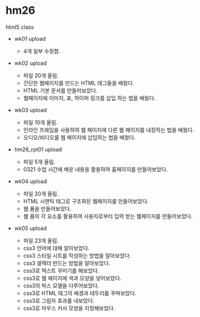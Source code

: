 # hm26
html5 class

- wk01 upload 
  - 4개 일부 수정함.

- wk02 upload
  - 파일 20개 올림.
  - 간단한 웹페이지를 만드는 HTML 태그들을 배웠다.
  - HTML 기본 문서를 만들어보았다.
  - 웹페이지에 이미지, 표, 하이퍼 링크를 삽입 하는 법을 배웠다.
  
- wk03 upload
  - 파일 10개 올림.
  - 인라인 프레임을 사용하여 웹 페이지에 다른 웹 페이지를 내장하는 법을 배웠다.
  - 오디오/비디오를 웹 페이지에 삽입하는 법을 배웠다.
  
- hm26_rpt01 upload
  - 파일 5개 올림.
  - 0321 수업 시간에 배운 내용을 활용하여 홈페이지를 만들어보았다.
- wk04 upload
  - 파일 20개 올림.
  - HTML 시맨틱 태그로 구조화된 웹페이지를 만들어보았다.
  - 웹 폼을 만들어보았다.
  - 웹 폼의 각 요소를 활용하여 사용자로부터 입력 받는 웹페이지를 만들어보았다.
- wk05 upload
  - 파일 23개 올림.
  - css3 언어에 대해 알아보았다.
  - css3 스타일 시트를 작성하는 방법을 알아보았다.
  - css3 셀렉터 만드는 방법을 알아보았다.
  - css3로 텍스트 꾸미기를 해보았다.
  - css3로 웹 페이지에 색과 모양을 넣어보았다.
  - css3의 박스 모델을 다루어보았다.
  - css3로 HTML 태그의 배경과 테두리를 꾸며보았다.
  - css3로 그림자 효과를 내보았다.
  - css3로 마우스 커서 모양을 지정해보았다.
